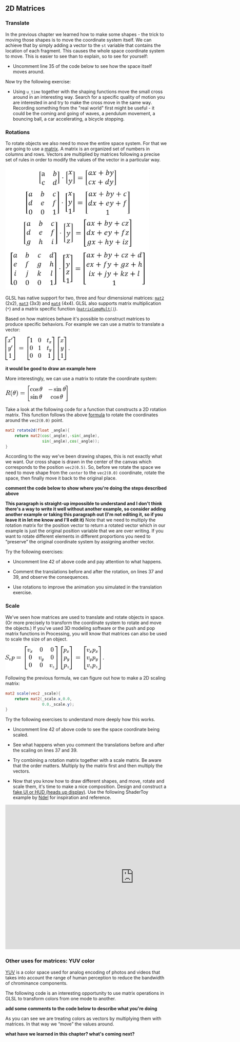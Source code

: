 ## 2D Matrices

### Translate

In the previous chapter we learned how to make some shapes - the trick to moving those shapes is to move the coordinate system itself. We can achieve that by simply adding a vector to the ```st``` variable that contains the location of each fragment. This causes the whole space coordinate system to move. This is easier to see than to explain, so to see for yourself:

* Uncomment line 35 of the code below to see how the space itself moves around.

<div class="codeAndCanvas" data="cross-translate.frag"></div>
 
Now try the following exercise:

* Using ```u_time``` together with the shaping functions move the small cross around in an interesting way. Search for a specific quality of motion you are interested in and try to make the cross move in the same way. Recording something from the "real world" first might be useful - it could be the coming and going of waves, a pendulum movement, a bouncing ball, a car accelerating, a bicycle stopping.

### Rotations

To rotate objects we also need to move the entire space system. For that we are going to use a [matrix](http://en.wikipedia.org/wiki/Matrix_%28mathematics%29). A matrix is an organized set of numbers in columns and rows. Vectors are multiplied by matrices following a precise set of rules in order to modify the values of the vector in a particular way.

![](matrixes.png)

GLSL has native support for two, three and four dimensional matrices: [```mat2```](http://www.shaderific.com/glsl-types/#2x2floatingpointmatrix) (2x2), [```mat3```](http://www.shaderific.com/glsl-types/#3x3floatingpointmatrix) (3x3) and [```mat4```](4x4floatingpointmatrix) (4x4). GLSL also supports matrix multiplication  (```*```) and a matrix specific function ([```matrixCompMult()```](http://www.shaderific.com/glsl-functions/#componentwisematrixmultiplication)).

Based on how matrices behave it's possible to construct matrices to produce specific behaviors. For example we can use a matrix to translate a vector:

![](3dtransmat.png)

____it would be good to draw an example here____

More interestingly, we can use a matrix to rotate the coordinate system: 

![](2drotmat.png)

Take a look at the following code for a function that constructs a 2D rotation matrix. This function follows the above [formula](http://en.wikipedia.org/wiki/Rotation_matrix) to rotate the coordinates around the ```vec2(0.0)``` point. 

```glsl
mat2 rotate2d(float _angle){
    return mat2(cos(_angle),-sin(_angle),
                sin(_angle),cos(_angle));
}
```

According to the way we've been drawing shapes, this is not exactly what we want. Our cross shape is drawn in the center of the canvas which corresponds to the position ```vec2(0.5)```. So, before we rotate the space we need to move shape from the `center` to the ```vec2(0.0)``` coordinate, rotate the space, then finally move it back to the original place.

____comment the code below to show where you're doing the steps described above____

<div class="codeAndCanvas" data="cross-rotate.frag"></div>

____This paragraph is straight-up impossible to understand and I don't think there's a way to write it well without another example, so consider adding another example or taking this paragraph out (I'm not editing it, so if you leave it in let me know and I'll edit it)____ Note that we need to multiply the rotation matrix for the position vector to return a rotated vector which in our example is just the original position variable that we are over writing. If you want to rotate different elements in different proportions you need to “preserve” the original coordinate system by assigning another vector.  

Try the following exercises:

* Uncomment line 42 of above code and pay attention to what happens.

* Comment the translations before and after the rotation, on lines 37 and 39, and observe the consequences.

* Use rotations to improve the animation you simulated in the translation exercise. 

### Scale

We've seen how matrices are used to translate and rotate objects in space. (Or more precisely to transform the coordinate system to rotate and move the objects.) If you've used 3D modeling software or the push and pop matrix functions in Processing, you will know that matrices can also be used to scale the size of an object. 

![](3dscalemat.png)

Following the previous formula, we can figure out how to make a 2D scaling matrix:

```glsl
mat2 scale(vec2 _scale){
    return mat2(_scale.x,0.0,
                0.0,_scale.y);
}
```

<div class="codeAndCanvas" data="cross-scale.frag"></div> 

Try the following exercises to understand more deeply how this works.

* Uncomment line 42 of above code to see the space coordinate being scaled.

* See what happens when you comment the translations before and after the scaling on lines 37 and 39.

* Try combining a rotation matrix together with a scale matrix. Be aware that the order matters. Multiply by the matrix first and then multiply the vectors.

* Now that you know how to draw different shapes, and move, rotate and scale them, it's time to make a nice composition. Design and construct a [fake UI or HUD (heads up display)](https://www.pinterest.com/patriciogonzv/huds/). Use the following ShaderToy example by [Ndel](https://www.shadertoy.com/user/ndel) for inspiration and reference.

<iframe width="800" height="450" frameborder="0" src="https://www.shadertoy.com/embed/4s2SRt?gui=true&t=10&paused=true" allowfullscreen></iframe>

### Other uses for matrices: YUV color

[YUV](http://en.wikipedia.org/wiki/YUV) is a color space used for analog encoding of photos and videos that takes into account the range of human perception to reduce the bandwidth of chrominance components.

The following code is an interesting opportunity to use matrix operations in GLSL to transform colors from one mode to another.

____add some comments to the code below to describe what you're doing____

<div class="codeAndCanvas" data="yuv.frag"></div>

As you can see we are treating colors as vectors by multiplying them with matrices. In that way we “move” the values around.

____what have we learned in this chapter? what's coming next?____

